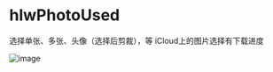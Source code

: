 # hlwPhotoUsed
选择单张、多张、头像（选择后剪裁），等
iCloud上的图片选择有下载进度

![image](https://github.com/YourAcountName/ProjectName/blob/master/GIFName.gif ) 
